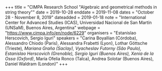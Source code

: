 +++
title = "CIMPA Research School "Algebraic and geometrical methods in string theory""
date = 2019-10-28
enddate = 2019-11-08
dates = "October 28 - November 8, 2019"
dateadded = 2019-01-18
note = "International Center for Advanced Studies (ICAS), Universidad Nacional de San Martín (UNSaM), Buenos Aires, Argentina"
webpage = "https://www.cimpa.info/en/node/6229"
organisers = "Estanislao Herscovich, Sergio Iguri"
speakers = "Carina Boyallian (Córdoba), Alessandro Chiodo (Paris), Alessandra Frabetti (Lyon), Lothar Göttsche (Trieste)*, Mariana Graña (Saclay), Vyacheslav Futorny (São Paulo), Estanislao Herscovich (Grenoble), Sergio Iguri (Buenos Aires), Xenia de la Ossa (Oxford)*, María Ofelia Ronco (Talca), Andrea Solotar (Buenos Aires), Daniel Waldram (London)"
+++
